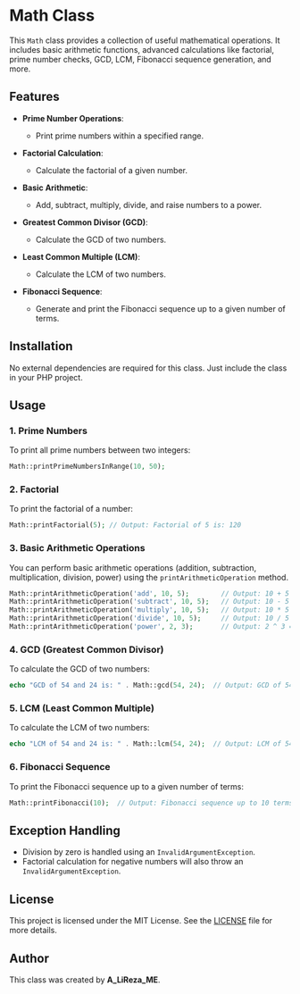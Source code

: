 
# Math Class

This `Math` class provides a collection of useful mathematical operations. It includes basic arithmetic functions, advanced calculations like factorial, prime number checks, GCD, LCM, Fibonacci sequence generation, and more.

## Features

- **Prime Number Operations**:
  - Print prime numbers within a specified range.
  
- **Factorial Calculation**:
  - Calculate the factorial of a given number.
  
- **Basic Arithmetic**:
  - Add, subtract, multiply, divide, and raise numbers to a power.
  
- **Greatest Common Divisor (GCD)**:
  - Calculate the GCD of two numbers.
  
- **Least Common Multiple (LCM)**:
  - Calculate the LCM of two numbers.
  
- **Fibonacci Sequence**:
  - Generate and print the Fibonacci sequence up to a given number of terms.

## Installation

No external dependencies are required for this class. Just include the class in your PHP project.

## Usage

### 1. Prime Numbers

To print all prime numbers between two integers:

```php
Math::printPrimeNumbersInRange(10, 50);
```

### 2. Factorial

To print the factorial of a number:

```php
Math::printFactorial(5); // Output: Factorial of 5 is: 120
```

### 3. Basic Arithmetic Operations

You can perform basic arithmetic operations (addition, subtraction, multiplication, division, power) using the `printArithmeticOperation` method.

```php
Math::printArithmeticOperation('add', 10, 5);        // Output: 10 + 5 = 15
Math::printArithmeticOperation('subtract', 10, 5);   // Output: 10 - 5 = 5
Math::printArithmeticOperation('multiply', 10, 5);   // Output: 10 * 5 = 50
Math::printArithmeticOperation('divide', 10, 5);     // Output: 10 / 5 = 2
Math::printArithmeticOperation('power', 2, 3);       // Output: 2 ^ 3 = 8
```

### 4. GCD (Greatest Common Divisor)

To calculate the GCD of two numbers:

```php
echo "GCD of 54 and 24 is: " . Math::gcd(54, 24);  // Output: GCD of 54 and 24 is: 6
```

### 5. LCM (Least Common Multiple)

To calculate the LCM of two numbers:

```php
echo "LCM of 54 and 24 is: " . Math::lcm(54, 24);  // Output: LCM of 54 and 24 is: 216
```

### 6. Fibonacci Sequence

To print the Fibonacci sequence up to a given number of terms:

```php
Math::printFibonacci(10);  // Output: Fibonacci sequence up to 10 terms: 0, 1, 1, 2, 3, 5, 8, 13, 21, 34
```

## Exception Handling

- Division by zero is handled using an `InvalidArgumentException`.
- Factorial calculation for negative numbers will also throw an `InvalidArgumentException`.

## License

This project is licensed under the MIT License. See the [LICENSE](LICENSE) file for more details.

## Author

This class was created by **A_LiReza_ME**.
